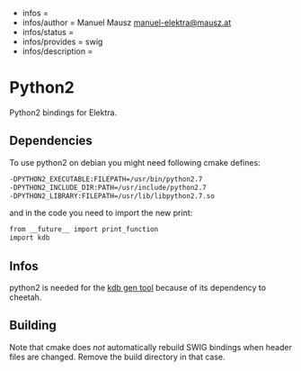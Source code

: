 - infos =
- infos/author = Manuel Mausz <manuel-elektra@mausz.at>
- infos/status =
- infos/provides = swig
- infos/description =

# Python2

Python2 bindings for Elektra.

## Dependencies

To use python2 on debian you might need following cmake defines:

```sh
-DPYTHON2_EXECUTABLE:FILEPATH=/usr/bin/python2.7
-DPYTHON2_INCLUDE_DIR:PATH=/usr/include/python2.7
-DPYTHON2_LIBRARY:FILEPATH=/usr/lib/libpython2.7.so
```

and in the code you need to import the new print:

```sh
from __future__ import print_function
import kdb
```

## Infos

python2 is needed for the
[kdb gen tool](/src/tools/gen/gen)
because of its dependency to cheetah.

## Building

Note that cmake does _not_ automatically rebuild SWIG bindings
when header files are changed. Remove the build directory
in that case.
